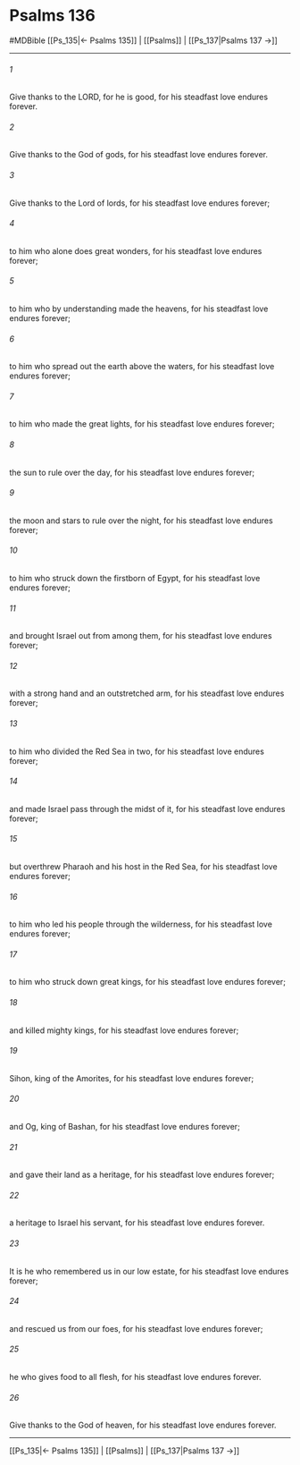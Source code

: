 # Psalms 136
#MDBible
[[Ps_135|← Psalms 135]] | [[Psalms]] | [[Ps_137|Psalms 137 →]]

***

###### 1 

Give thanks to the LORD, for he is good, for his steadfast love endures forever. 

###### 2 

Give thanks to the God of gods, for his steadfast love endures forever. 

###### 3 

Give thanks to the Lord of lords, for his steadfast love endures forever; 

###### 4 

to him who alone does great wonders, for his steadfast love endures forever; 

###### 5 

to him who by understanding made the heavens, for his steadfast love endures forever; 

###### 6 

to him who spread out the earth above the waters, for his steadfast love endures forever; 

###### 7 

to him who made the great lights, for his steadfast love endures forever; 

###### 8 

the sun to rule over the day, for his steadfast love endures forever; 

###### 9 

the moon and stars to rule over the night, for his steadfast love endures forever; 

###### 10 

to him who struck down the firstborn of Egypt, for his steadfast love endures forever; 

###### 11 

and brought Israel out from among them, for his steadfast love endures forever; 

###### 12 

with a strong hand and an outstretched arm, for his steadfast love endures forever; 

###### 13 

to him who divided the Red Sea in two, for his steadfast love endures forever; 

###### 14 

and made Israel pass through the midst of it, for his steadfast love endures forever; 

###### 15 

but overthrew Pharaoh and his host in the Red Sea, for his steadfast love endures forever; 

###### 16 

to him who led his people through the wilderness, for his steadfast love endures forever; 

###### 17 

to him who struck down great kings, for his steadfast love endures forever; 

###### 18 

and killed mighty kings, for his steadfast love endures forever; 

###### 19 

Sihon, king of the Amorites, for his steadfast love endures forever; 

###### 20 

and Og, king of Bashan, for his steadfast love endures forever; 

###### 21 

and gave their land as a heritage, for his steadfast love endures forever; 

###### 22 

a heritage to Israel his servant, for his steadfast love endures forever. 

###### 23 

It is he who remembered us in our low estate, for his steadfast love endures forever; 

###### 24 

and rescued us from our foes, for his steadfast love endures forever; 

###### 25 

he who gives food to all flesh, for his steadfast love endures forever. 

###### 26 

Give thanks to the God of heaven, for his steadfast love endures forever. 

***

[[Ps_135|← Psalms 135]] | [[Psalms]] | [[Ps_137|Psalms 137 →]]
